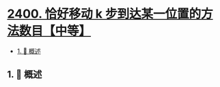 # [2400. 恰好移动 k 步到达某一位置的方法数目【中等】](https://github.com/Tdahuyou/TNotes.leetcode/tree/main/notes/2400.%20%E6%81%B0%E5%A5%BD%E7%A7%BB%E5%8A%A8%20k%20%E6%AD%A5%E5%88%B0%E8%BE%BE%E6%9F%90%E4%B8%80%E4%BD%8D%E7%BD%AE%E7%9A%84%E6%96%B9%E6%B3%95%E6%95%B0%E7%9B%AE%E3%80%90%E4%B8%AD%E7%AD%89%E3%80%91)

<!-- region:toc -->

- [1. 📝 概述](#1--概述)

<!-- endregion:toc -->

## 1. 📝 概述
